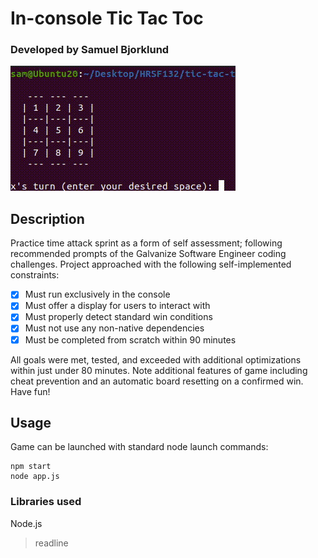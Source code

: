 # In-console Tic Tac Toc
### Developed by Samuel Bjorklund

![Example](https://github.com/Bjorklundsamm/tic-tac-toe/blob/main/examples/Example.gif)

## Description
Practice time attack sprint as a form of self assessment; following recommended prompts of
the Galvanize Software Engineer coding challenges. Project approached with the following self-implemented constraints:
- [x] Must run exclusively in the console
- [x] Must offer a display for users to interact with
- [x] Must properly detect standard win conditions
- [x] Must not use any non-native dependencies
- [x] Must be completed from scratch within 90 minutes

All goals were met, tested, and exceeded with additional optimizations within just under 80 minutes. Note additional
features of game including cheat prevention and an automatic board resetting on a confirmed win. Have fun!

## Usage
Game can be launched with standard node launch commands:
```
npm start
node app.js
```

### Libraries used
Node.js
> readline

